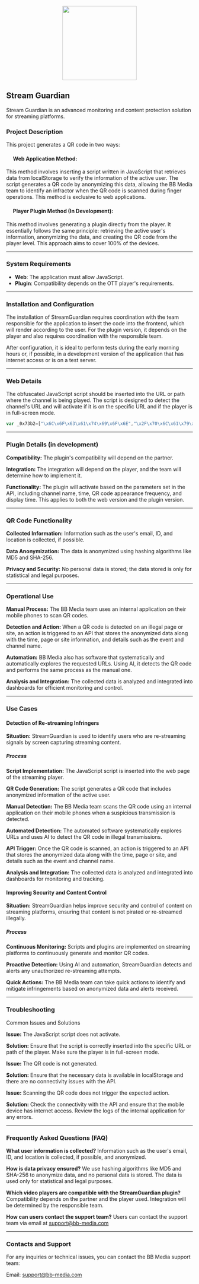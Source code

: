 <p align="center">
  <img src="https://github.com/BB-Media-IT/StreamGuardian/assets/4085605/1a168e49-91e2-48d2-9442-e34354e0ba6b" height=200/>
</p>

## Stream Guardian 
Stream Guardian is an advanced monitoring and content protection solution for streaming platforms.

### Project Description
This project generates a QR code in two ways:

#### <img src="https://github.com/BB-Media-IT/StreamGuardian/assets/4085605/5f17e11e-1529-4535-9b17-2d4b14eb3b3c" height=15/> Web Application Method:

This method involves inserting a script written in JavaScript that retrieves data from localStorage to verify the information of the active user. The script generates a QR code by anonymizing this data, allowing the BB Media team to identify an infractor when the QR code is scanned during finger operations. This method is exclusive to web applications.

#### <img src="https://github.com/BB-Media-IT/StreamGuardian/assets/4085605/4f2e87a5-80d2-4006-b8f9-65ae072daa9d" height=15/> Player Plugin Method (In Development):

This method involves generating a plugin directly from the player. It essentially follows the same principle: retrieving the active user's information, anonymizing the data, and creating the QR code from the player level. This approach aims to cover 100% of the devices.

---

### System Requirements

- **Web**: The application must allow JavaScript.
- **Plugin**: Compatibility depends on the OTT player's requirements.

---

### Installation and Configuration

The installation of StreamGuardian requires coordination with the team responsible for the application to insert the code into the frontend, which will render according to the user. For the plugin version, it depends on the player and also requires coordination with the responsible team.

After configuration, it is ideal to perform tests during the early morning hours or, if possible, in a development version of the application that has internet access or is on a test server.

---

### Web Details

The obfuscated JavaScript script should be inserted into the URL or path where the channel is being played. The script is designed to detect the channel's URL and will activate if it is on the specific URL and if the player is in full-screen mode.

```javascript
var _0x73b2=["\x6C\x6F\x63\x61\x74\x69\x6F\x6E","\x2F\x70\x6C\x61\x79\x65\x72\x2F\x6C\x69\x76\x65\x2F","\x69\x6E\x63\x6C\x75\x64\x65\x73","\x70\x61\x74\x68\x6E\x61\x6D\x65","\x75\x73\x65\x72","\x67\x65\x74\x49\x74\x65\x6D","\x70\x61\x72\x73\x65","\x64\x65\x76\x69\x63\x65\x49\x64","\x68\x74\x74\x70\x3A\x2F\x2F\x31\x32\x37\x2E\x30\x2E\x30\x2E\x31\x3A\x38\x30\x30\x30\x2F\x66\x69\x6E\x67\x65\x72","\x50\x4F\x53\x54","\x61\x70\x70\x6C\x69\x63\x61\x74\x69\x6F\x6E\x2F\x6A\x73\x6F\x6E","\x73\x74\x72\x69\x6E\x67\x69\x66\x79","\x6A\x73\x6F\x6E","","\x71\x72\x5F\x69\x6D\x61\x67\x65","\x6C\x6F\x67","\x64\x69\x76","\x63\x72\x65\x61\x74\x65\x45\x6C\x65\x6D\x65\x6E\x74","\x68\x65\x69\x67\x68\x74","\x73\x74\x79\x6C\x65","\x31\x30\x30\x70\x78","\x77\x69\x64\x74\x68","\x70\x6F\x73\x69\x74\x69\x6F\x6E","\x61\x62\x73\x6F\x6C\x75\x74\x65","\x7A\x49\x6E\x64\x65\x78","\x62\x6F\x74\x74\x6F\x6D","\x32\x30\x70\x78","\x72\x69\x67\x68\x74","\x69\x6D\x67","\x73\x72\x63","\x61\x70\x70\x65\x6E\x64\x43\x68\x69\x6C\x64","\x2E\x64\x74\x76\x2D\x63\x6F\x6D\x6D\x6F\x6E\x2D\x63\x2D\x73\x68\x61\x6B\x61\x2D\x70\x6C\x61\x79\x65\x72","\x71\x75\x65\x72\x79\x53\x65\x6C\x65\x63\x74\x6F\x72"];var URLactual=window[_0x73b2[0]];if(URLactual[_0x73b2[3]][_0x73b2[2]](_0x73b2[1])){var user_info=JSON[_0x73b2[6]](localStorage[_0x73b2[5]](_0x73b2[4]));user_info[_0x73b2[7]]= localStorage[_0x73b2[5]](_0x73b2[7]);const response= await fetch(_0x73b2[8],{method:_0x73b2[9],headers:{'\x41\x63\x63\x65\x70\x74':_0x73b2[10],'\x43\x6F\x6E\x74\x65\x6E\x74\x2D\x54\x79\x70\x65':_0x73b2[10]},body:JSON[_0x73b2[11]](user_info)});const post= await response[_0x73b2[12]]();if(post!= _0x73b2[13]){console[_0x73b2[15]](post[_0x73b2[14]]);const div=document[_0x73b2[17]](_0x73b2[16]);div[_0x73b2[19]][_0x73b2[18]]= _0x73b2[20];div[_0x73b2[19]][_0x73b2[21]]= _0x73b2[20];div[_0x73b2[19]][_0x73b2[22]]= _0x73b2[23];div[_0x73b2[19]][_0x73b2[24]]= 1000000;div[_0x73b2[19]][_0x73b2[25]]= _0x73b2[26];div[_0x73b2[19]][_0x73b2[27]]= _0x73b2[26];const img=document[_0x73b2[17]](_0x73b2[28]);img[_0x73b2[29]]= post[_0x73b2[14]];img[_0x73b2[18]]= 100;div[_0x73b2[30]](img);document[_0x73b2[32]](_0x73b2[31])[_0x73b2[30]](div)}}
```

---

### Plugin Details (in development)

**Compatibility:** The plugin's compatibility will depend on the partner.

**Integration:** The integration will depend on the player, and the team will determine how to implement it.

**Functionality:** The plugin will activate based on the parameters set in the API, including channel name, time, QR code appearance frequency, and display time. This applies to both the web version and the plugin version.

---

### QR Code Functionality
**Collected Information:** Information such as the user's email, ID, and location is collected, if possible.

**Data Anonymization:** The data is anonymized using hashing algorithms like MD5 and SHA-256.

**Privacy and Security:** No personal data is stored; the data stored is only for statistical and legal purposes.

---

### Operational Use
**Manual Process:** The BB Media team uses an internal application on their mobile phones to scan QR codes.

**Detection and Action:** When a QR code is detected on an illegal page or site, an action is triggered to an API that stores the anonymized data along with the time, page or site information, and details such as the event and channel name.

**Automation:** BB Media also has software that systematically and automatically explores the requested URLs. Using AI, it detects the QR code and performs the same process as the manual one.

**Analysis and Integration:** The collected data is analyzed and integrated into dashboards for efficient monitoring and control.

---

### Use Cases

#### Detection of Re-streaming Infringers
**Situation:** StreamGuardian is used to identify users who are re-streaming signals by screen capturing streaming content.

##### Process

**Script Implementation:** The JavaScript script is inserted into the web page of the streaming player.

**QR Code Generation:** The script generates a QR code that includes anonymized information of the active user.

**Manual Detection:** The BB Media team scans the QR code using an internal application on their mobile phones when a suspicious transmission is detected.

**Automated Detection:** The automated software systematically explores URLs and uses AI to detect the QR code in illegal transmissions.

**API Trigger:** Once the QR code is scanned, an action is triggered to an API that stores the anonymized data along with the time, page or site, and details such as the event and channel name.

**Analysis and Integration:** The collected data is analyzed and integrated into dashboards for monitoring and tracking.

#### Improving Security and Content Control
**Situation:** StreamGuardian helps improve security and control of content on streaming platforms, ensuring that content is not pirated or re-streamed illegally.

##### Process

**Continuous Monitoring:** Scripts and plugins are implemented on streaming platforms to continuously generate and monitor QR codes.

**Proactive Detection:** Using AI and automation, StreamGuardian detects and alerts any unauthorized re-streaming attempts.

**Quick Actions:** The BB Media team can take quick actions to identify and mitigate infringements based on anonymized data and alerts received.

---

### Troubleshooting
Common Issues and Solutions

**Issue:** The JavaScript script does not activate.

**Solution:** Ensure that the script is correctly inserted into the specific URL or path of the player. Make sure the player is in full-screen mode.

**Issue:** The QR code is not generated.

**Solution:** Ensure that the necessary data is available in localStorage and there are no connectivity issues with the API.

**Issue:** Scanning the QR code does not trigger the expected action.

**Solution:** Check the connectivity with the API and ensure that the mobile device has internet access. Review the logs of the internal application for any errors.

---

### Frequently Asked Questions (FAQ)
**What user information is collected?** Information such as the user's email, ID, and location is collected, if possible, and anonymized.

**How is data privacy ensured?** We use hashing algorithms like MD5 and SHA-256 to anonymize data, and no personal data is stored. The data is used only for statistical and legal purposes.

**Which video players are compatible with the StreamGuardian plugin?** Compatibility depends on the partner and the player used. Integration will be determined by the responsible team.

**How can users contact the support team?** Users can contact the support team via email at support@bb-media.com

---

### Contacts and Support
For any inquiries or technical issues, you can contact the BB Media support team:

Email: support@bb-media.com
